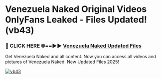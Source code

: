 # Venezuela Naked Original Videos 0nlyFans Leaked - Files Updated! (vb43)

<h3>🔴 CLICK HERE 🌐==►► <a href="https://tinyurl.com/yckcrads" rel="nofollow">Venezuela Naked Updated Files</a></h3>

Get Venezuela Naked and all content. Now you can access all videos and pictures of Venezuela Naked. New Updated Files 2025!

[![vb43](https://i.imgur.com/hpKpOFt.gif)](https://tinyurl.com/yckcrads)
